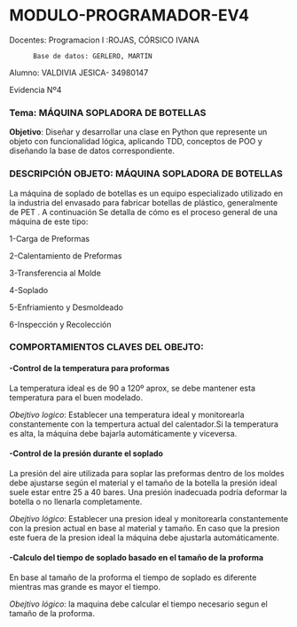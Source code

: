 # MODULO-PROGRAMADOR-EV4

Docentes: Programacion I :ROJAS, CÓRSICO IVANA 

          Base de datos: GERLERO, MARTÍN

Alumno: VALDIVIA JESICA- 34980147

Evidencia Nº4

### Tema: MÁQUINA SOPLADORA DE BOTELLAS

**Objetivo**: Diseñar y desarrollar una clase en Python que represente un objeto con funcionalidad
lógica, aplicando TDD, conceptos de POO y diseñando la base de datos correspondiente.

### DESCRIPCIÓN OBJETO: MÁQUINA SOPLADORA DE BOTELLAS
La máquina de soplado de botellas es un equipo especializado utilizado en la industria del envasado para fabricar botellas de plástico, generalmente de PET . A continuación Se detalla
de cómo es el proceso general de una máquina de este tipo:

1-Carga de Preformas

2-Calentamiento de Preformas

3-Transferencia al Molde

4-Soplado

5-Enfriamiento y Desmoldeado

6-Inspección y Recolección

### COMPORTAMIENTOS CLAVES DEL OBEJTO:

#### -Control de la temperatura para proformas

La temperatura ideal es de 90 a 120º aprox, se debe mantener esta temperatura para el buen modelado.

 *Obejtivo logico*: Establecer una temperatura ideal y monitorearla constantemente con la tempertura actual del calentador.Si la temperatura es alta, la máquina debe bajarla automáticamente y viceversa.
 
#### -Control de la presión durante el soplado

La presión del aire utilizada para soplar las preformas dentro de los moldes debe ajustarse según el material 
y el tamaño de la botella la presión ideal suele estar entre 25 a 40 bares. Una presión inadecuada podría deformar la botella o no llenarla completamente.

 *Obejtivo lógico*: Establecer una presion ideal y monitorearla constantemente con la presion actual en base al material y tamaño. En caso que la presion este fuera de la presion ideal la máquina debe 
 ajustarla automáticamente.
 
#### -Calculo del tiempo de soplado basado en el tamaño de la proforma

En base al tamaño de la proforma el tiempo de soplado es diferente mientras mas grande es mayor el tiempo.

*Obejtivo lógico*: la maquina debe calcular el tiempo necesario segun el tamaño de la proforma.
 



